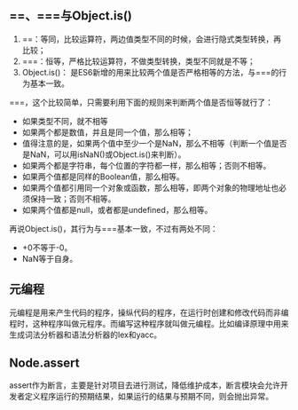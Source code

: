 ## ==、===与Object.is()

1. ==：等同，比较运算符，两边值类型不同的时候，会进行隐式类型转换，再比较；
2. ===：恒等，严格比较运算符，不做类型转换，类型不同就是不等；
3. Object.is()： 是ES6新增的用来比较两个值是否严格相等的方法，与===的行为基本一致。


===，这个比较简单，只需要利用下面的规则来判断两个值是否恒等就行了：

- 如果类型不同，就不相等
- 如果两个都是数值，并且是同一个值，那么相等； 
- 值得注意的是，如果两个值中至少一个是NaN，那么不相等（判断一个值是否是NaN，可以用isNaN()或Object.is()来判断）。
- 如果两个都是字符串，每个位置的字符都一样，那么相等；否则不相等。
- 如果两个值都是同样的Boolean值，那么相等。
- 如果两个值都引用同一个对象或函数，那么相等，即两个对象的物理地址也必须保持一致；否则不相等。
- 如果两个值都是null，或者都是undefined，那么相等。

再说Object.is()，其行为与===基本一致，不过有两处不同：

- +0不等于-0。
- NaN等于自身。

## 元编程
元编程是用来产生代码的程序，操纵代码的程序，在运行时创建和修改代码而非编程时，这种程序叫做元程序。而编写这种程序就叫做元编程。比如编译原理中用来生成词法分析器和语法分析器的lex和yacc。

## Node.assert
assert作为断言，主要是针对项目去进行测试，降低维护成本，断言模块会允许开发者定义程序运行的预期结果，如果运行的结果与预期不同，则会抛出异常。